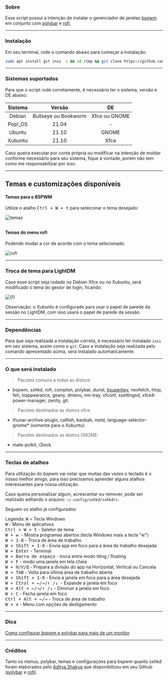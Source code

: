 ### Sobre

Esse script possui a intenção de instalar o gerenciador de janelas [bspwm](https://github.com/baskerville/bspwm) em conjunto com [polybar](https://github.com/polybar/polybar) e [rofi](https://github.com/davatorium/rofi).

<hr>

### Instalação

Em seu terminal, rode o comando abaixo para começar a instalação:

```bash
sudo apt install git inxi -y && cd /tmp && git clone https://github.com/thespation/dpux_bspwm && chmod 755 dpux_bspwm/* -R && cd dpux_bspwm/ && ./instalar.sh
```
<hr>

### Sistemas suportados
Para que o script rode corretamente, é necessário ter o sistema, versão e DE abaixo:

|   Sistema   | Versão | DE |
| :-----------: | :-----------: | :-----------: |
|    Debian   | Bullseye ou Bookworm | Xfce ou GNOME |
|   Pop!_OS   |        21.04         | - |
|   Ubuntu    |        21.10         | GNOME |
|   Xubuntu   |        21.10         | Xfce |

 
Caso queira executar por conta própria ou modificar na intenção de moldar conforme necessário para seu sistema, fique à vontade, porém não tem como me responsabilizar por isso.

<hr>

## Temas e customizações disponíveis

#### Temas para o BSPWM
Utilize o atalho <kbd> Ctrl + W + t</kbd> para seleiconar o tema desejado:<br>

![temas](https://user-images.githubusercontent.com/84329097/141335499-8e8b4683-a1d0-4727-9c66-58f3e452f491.gif)

##

#### Temas do menu rofi
 
Podendo mudar a cor de acordo com o tema selecionado:

![rofi](https://user-images.githubusercontent.com/84329097/141335969-4cc5440c-342c-431b-bd89-693efd947a4a.gif)

<hr>

### Troca de tema para LightDM

Caso esse script seja rodado no Debian Xfce ou no Xubuntu, será modificado o tema do gestor de login, ficando:

![01](https://user-images.githubusercontent.com/84329097/141336377-58b7b39c-62a2-430d-aad8-c7388b7ae75d.png)

Observação: o Xubuntu é configurado para usar o papel de parede da sessão no LightDM, com isso usará o papel de parede da sessão.

<hr>

### Dependências

Para que seja realizada a instalação correta, é necessário ter instalado `inxi` em seu sistema, assim como o `git`. Caso a instalação seja realizada pelo comando apresentado acima, será instalado automaticamente.

<hr>

### O que será instalado
> Pacotes comuns a todas as distros:

* bspwm, sxhkd, rofi, compton, polybar, dunst, [ksuperkey](https://github.com/hanschen/ksuperkey), neofetch, htop, feh, lxappearance, geany, dmenu, nm-tray, xfconf, xsettingsd, xfce4-power-manager, zenity, git.

>Pacotes destinados as distros xfce:

* thunar-archive-plugin, catfish, baobab, meld, language-selector-gnome* (somente para o Xubuntu).

>Pacotes destinados as distros GNOME:

* mate-polkit, i3lock.

<hr>

### Teclas de atalhos</h2>
Para utilização do *bspwm* vai notar que muitas das vezes o teclado é o nosso melhor amigo, para isso precisamos aprender alguns atalhos interessantes para nossa utilização.

Caso queira personalizar algum, acrescentar ou remover, pode ser realizado editando o arquivo: `~/.config/sxhkd/sxhkdrc`.

Seguem os atalho já configurados:

Legenda: <kbd> W</kbd> = Tecla Windows <br>
<kbd> W</kbd> - Menu de aplicativos <br>
<kbd> Ctrl + W + t</kbd> - Seletor de tema <br>
<kbd> W + w </kbd> - Mostra programas abertos (tecla Windows mais a tecla "w") <br>
<kbd> W + 1-8</kbd> - Troca de área de trabalho <br>
<kbd> W + Shift + 1-8</kbd> - Envia app em foco para a área de trabalho desejada <br>
<kbd>W + Enter</kbd> - Terminal <br>
<kbd>W + Barra de espaço</kbd> - troca entre modo tiling / floating <br>
<kbd>W + F</kbd> - modo uma janela em tela cheia <br>
<kbd>W + H/V/Q</kbd> - Prepara a divisão do app na Horizontal, Vertical ou Cancela <br>
<kbd>W + TAB</kbd> - Volta para última área de trabalho aberta <br>
<kbd>W + Shift + 1-8</kbd> - Envia a janela em foco para a área desejada <br>
<kbd>W + Ctrol + ←/→/↑ /↓ </kbd> - Expande a janela em foco <br>
<kbd>W + Alt + ←/→/↑ /↓</kbd> - Diminuir a janela em foco <br>
<kbd>W + C</kbd> - Fecha janela em foco <br>
<kbd>Ctrl + Alt +  ←/→</kbd> - Troca de área de trabalho <br>
<kbd>W + x</kbd> - Menu com opções de desligamento <br>

<hr>

### Dica

[Como configurar bspwm e polybar para mais de um monitor](https://plus.diolinux.com.br/t/como-configurar-bspwm-e-polybar-para-mais-de-um-monitor/35201)

<hr>

### Créditos
Tanto os menus, polybar, temas e configurações para bspwm quanto sxhkd foram elaborados pelo [Aditya Shakya](https://github.com/adi1090x) que disponibilizou em seu Github ([polybar](https://github.com/adi1090x/polybar-themes) e [rofi](https://github.com/adi1090x/rofi)).

